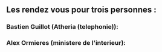 ## Les rendez vous pour trois personnes  :


### Bastien Guillot (Atheria (telephonie)):










### Alex Ormieres (ministere de l'interieur):





### 